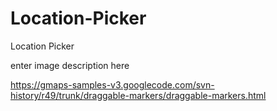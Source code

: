 # Location-Picker
Location Picker

enter image description here

https://gmaps-samples-v3.googlecode.com/svn-history/r49/trunk/draggable-markers/draggable-markers.html
